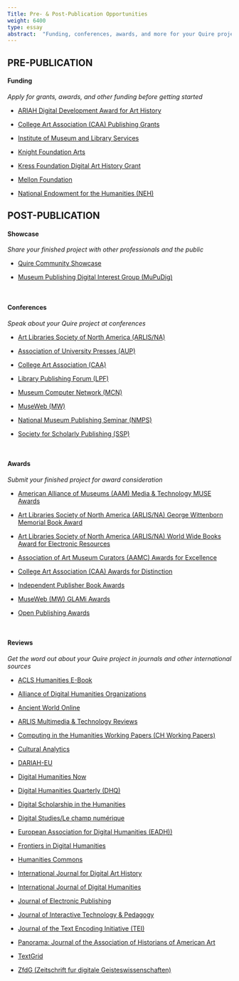 ```yaml
---
Title: Pre- & Post-Publication Opportunities
weight: 6400
type: essay
abstract:  "Funding, conferences, awards, and more for your Quire project"
---
```


## PRE-PUBLICATION

#### Funding
*Apply for grants, awards, and other funding before getting started*

* [ARIAH Digital Development Award for Art History](http://www.ariah.info/ARIAHAWARDS.html)  

* [College Art Association (CAA) Publishing Grants](https://www.collegeart.org/programs/publishing-grants)  

* [Institute of Museum and Library Services](https://www.imls.gov/grants/available/digital-humanities-advancement-grants)

* [Knight Foundation Arts](https://knightfoundation.org/apply/)

* [Kress Foundation Digital Art History Grant](https://www.kressfoundation.org/Programs/Grants/Digital-Art-History)

* [Mellon Foundation](https://mellon.org/grants/grantmaking-policies-and-guidelines/grant-proposal-guidelines/)

* [National Endowment for the Humanities (NEH)](https://www.neh.gov/divisions/odh/resources-for-applicants-to-the-NEH-office-of-digital-humanities)

## POST-PUBLICATION

#### Showcase
*Share your finished project with other professionals and the public*

* [Quire Community Showcase](https://docs.google.com/forms/d/1R3mOLgsJCw9vx7PQJlVy8w1TRwgxFMWUiOo8TtuSI_A/edit)

* [Museum Publishing Digital Interest Group (MuPuDig)](https://docs.google.com/forms/d/e/1FAIpQLSeKK2mwSG9fpMgAFoE5qkjKvYUQK7U4596QikNxBB3mE9-ODQ/viewform)

<br/>

#### Conferences
*Speak about your Quire project at conferences*

* [Art Libraries Society of North America (ARLIS/NA)](https://www.arlisna.org/conferences)

* [Association of University Presses (AUP)](https://aupresses.org/programs-events/annual-meeting/)

* [College Art Association (CAA)](https://www.collegeart.org/programs/conference/proposals)

* [Library Publishing Forum (LPF)](https://librarypublishing.org/forum/)

* [Museum Computer Network (MCN)](https://mcn.edu/mcn2021/)

* [MuseWeb (MW)](https://www.museweb.net/conferences/)

* [National Museum Publishing Seminar (NMPS)](https://grahamschool.uchicago.edu/programs-courses/annual-programs/national-museum-publishing-seminar)

* [Society for Scholarly Publishing (SSP)](https://customer.sspnet.org/SSP/Events/2021-Annual-Meeting/ssp/AM21/Home.aspx?hkey=7d306ff0-39b3-4bfd-b495-1aecdf286529)

<br/>

#### Awards
*Submit your finished project for award consideration*

* [American Alliance of Museums (AAM) Media & Technology MUSE Awards](https://www.aam-us.org/programs/awards-competitions/media-technology-muse-awards/)

* [Art Libraries Society of North America (ARLIS/NA) George Wittenborn Memorial Book Award](https://www.arlisna.org/george-wittenborn-memorial-book-award)

* [Art Libraries Society of North America (ARLIS/NA) World Wide Books Award for Electronic Resources](https://www.arlisna.org/worldwide-books-award-for-electronic-resources)

* [Association of Art Museum Curators (AAMC) Awards for Excellence](https://www.artcurators.org/page/Prizes)

* [College Art Association (CAA) Awards for Distinction](https://www.collegeart.org/programs/awards)

* [Independent Publisher Book Awards](https://ippyawards.com/84/about)

* [MuseWeb (MW) GLAMi Awards](https://www.museweb.net/best-of-the-web/)

* [Open Publishing Awards](https://openpublishingawards.org/)


<br/>

#### Reviews
*Get the word out about your Quire project in journals and other international sources*

* [ACLS Humanities E-Book](https://www.humanitiesebook.org/about)

* [Alliance of Digital Humanities Organizations](https://adho.org/publications)

* [Ancient World Online](http://ancientworldonline.blogspot.com/)

* [ARLIS Multimedia & Technology Reviews](https://docs.google.com/forms/d/e/1FAIpQLScIWxx4cn4KS8aIt_KpSjsEEwZ7IjSrQepzH8re5A4s7OEEEw/viewform)

* [Computing in the Humanities Working Papers (CH Working Papers)](http://projects.chass.utoronto.ca/chwp/submit.html)

* [Cultural Analytics](https://culturalanalytics.org/for-authors)

* [DARIAH-EU](https://www.dariah.eu/about/publications/)

* [Digital Humanities Now](https://digitalhumanitiesnow.org/faq/)

* [Digital Humanities Quarterly (DHQ)](http://www.digitalhumanities.org/dhq/submissions/index.html)

* [Digital Scholarship in the Humanities](https://academic.oup.com/dsh/pages/General_Instructions)

* [Digital Studies/Le champ numérique](https://www.digitalstudies.org/about/submissions/)

* [European Association for Digital Humanities (EADH))](https://eadh.org/)

* [Frontiers in Digital Humanities](https://www.frontiersin.org/journals/digital-humanities#submission-checklist)

* [Humanities Commons](https://hcommons.org/)

* [International Journal for Digital Art History](https://dahj.org/contribute)

* [International Journal of Digital Humanities](https://www.springer.com/journal/42803/submission-guidelines)

* [Journal of Electronic Publishing](https://journals.publishing.umich.edu/jep/submissions/)

* [Journal of Interactive Technology & Pedagogy](https://jitp.commons.gc.cuny.edu/call-for-submissions/)

* [Journal of the Text Encoding Initiative (TEI)](https://journal.tei-c.org/index.php/journal/about/submissions)

* [Panorama: Journal of the Association of Historians of American Art](https://editions.lib.umn.edu/panorama/submissions/)

* [TextGrid](https://textgrid.de/en/)

* [ZfdG (Zeitschrift fur digitale Geisteswissenschaften)](https://zfdg.de/publizieren)
